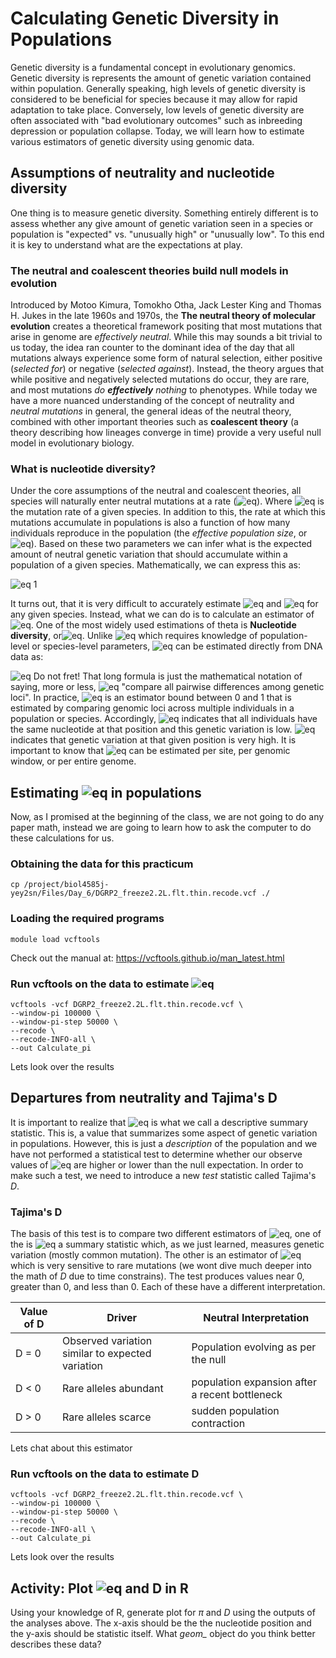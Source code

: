 # Calculating Genetic Diversity in Populations

Genetic diversity is a fundamental concept in evolutionary genomics. Genetic diversity is represents the amount of genetic variation contained within population. Generally speaking, high levels of genetic diversity is considered to be beneficial for species because it may allow for rapid adaptation to take place.  Conversely, low levels of genetic diversity are often associated with "bad evolutionary outcomes" such as inbreeding depression or population collapse. Today, we will learn how to estimate various estimators of genetic diversity using genomic data.

## Assumptions of neutrality and nucleotide diversity
One thing is to measure genetic diversity. Something entirely different is to assess whether any give amount of genetic variation seen in a species or population is "expected" vs. "unusually high" or "unusually low". To this end it is key to understand what are the expectations at play. 

### The neutral and coalescent theories build null models in evolution
Introduced by Motoo Kimura, Tomokho Otha, Jack Lester King and Thomas H. Jukes in the late 1960s and 1970s, the **The neutral theory of molecular evolution** creates a theoretical framework positing that most mutations that arise in genome are _effectively neutral_. While this may sounds a bit trivial to us today, the idea ran counter to the dominant idea of the day that all mutations always experience some form of natural selection, either positive (_selected for_) or negative (_selected against_). Instead, the theory argues that while positive and negatively selected mutations do occur, they are rare, and most mutations _do **effectively** nothing_ to phenotypes. While today we have a more nuanced understanding of the concept of neutrality and _neutral mutations_ in general, the general ideas of the neutral theory, combined with other important theories such as **coalescent theory** (a theory describing how lineages converge in time)  provide a very useful null model in evolutionary biology.

### What is nucleotide diversity?
Under the core assumptions of the neutral and coalescent theories, all species will naturally enter neutral mutations at a rate (![eq ](https://latex.codecogs.com/gif.latex?\bg_white&space;\large&space;\mu)). Where ![eq ](https://latex.codecogs.com/svg.latex?\Large&space;\mu) is the mutation rate of a given species. In addition to this, the rate at which this mutations accumulate in populations is also a function of how many individuals reproduce in the population (the _effective population size_, or ![eq ](https://latex.codecogs.com/svg.latex?\Large&space;N_e)). Based on these two parameters we can infer what is the expected amount of neutral genetic variation that should accumulate within a population of a given species. Mathematically, we can express this as:

![eq 1 ](https://latex.codecogs.com/svg.latex?\Large&space;\theta=4N_e\mu) 


It turns out, that it is very difficult to accurately estimate ![eq ](https://latex.codecogs.com/svg.latex?\Large&space;\mu) and ![eq ](https://latex.codecogs.com/svg.latex?\Large&space;N_e) for any given species. Instead, what we can do is to calculate an estimator of ![eq ](https://latex.codecogs.com/svg.latex?\Large&space;\theta). One of the most widely used estimations of theta is **Nucleotide diversity**, or![eq ](https://latex.codecogs.com/svg.latex?\Large&space;\pi).  Unlike ![eq ](https://latex.codecogs.com/svg.latex?\Large&space;\theta) which requires knowledge of population-level or species-level parameters, ![eq ](https://latex.codecogs.com/svg.latex?\Large&space;\pi) can be estimated directly from DNA data as:

![eq ](https://latex.codecogs.com/svg.latex?\Large&space;\pi=\frac{n}{n-1}\sum_{ij}x_ix_j\pi_{ij}) 
Do not fret! That long formula is just the mathematical notation of saying, more or less, ![eq ](https://latex.codecogs.com/svg.latex?\Large&space;\pi) "compare all pairwise differences among genetic loci". In practice, ![eq ](https://latex.codecogs.com/svg.latex?\Large&space;\pi) is an estimator bound between 0 and 1 that is estimated by comparing genomic loci across multiple individuals in a population or species. Accordingly, ![eq ](https://latex.codecogs.com/svg.latex?\Large&space;\pi) indicates that all individuals have the same nucleotide at that position and this genetic variation is low. ![eq ](https://latex.codecogs.com/svg.latex?\Large&space;\pi) indicates that genetic variation at that given position is very high. It is important to know that ![eq ](https://latex.codecogs.com/svg.latex?\Large&space;\pi) can be estimated per site, per genomic window, or per entire genome. 

## Estimating ![eq ](https://latex.codecogs.com/svg.latex?\Large&space;\pi) in populations
Now, as I promised at the beginning of the class, we are not going to do any paper math, instead we are going to learn how to ask the computer to do these calculations for us. 

### Obtaining the data for this practicum
```
cp /project/biol4585j-yey2sn/Files/Day_6/DGRP2_freeze2.2L.flt.thin.recode.vcf ./
```

### Loading the required programs 
```
module load vcftools
```
Check out the manual at: https://vcftools.github.io/man_latest.html

### Run vcftools on the data to estimate ![eq ](https://latex.codecogs.com/svg.latex?\Large&space;\pi)
```
vcftools -vcf DGRP2_freeze2.2L.flt.thin.recode.vcf \
--window-pi 100000 \
--window-pi-step 50000 \
--recode \
--recode-INFO-all \
--out Calculate_pi
```

Lets look over the results

## Departures from neutrality and Tajima's D

It is important to realize that ![eq ](https://latex.codecogs.com/svg.latex?\Large&space;\pi) is what we call a descriptive summary statistic. This is, a value that summarizes some aspect of genetic variation in populations. However, this is just a _description_ of the population and we have not performed a statistical test to determine whether our observe values of ![eq ](https://latex.codecogs.com/svg.latex?\Large&space;\pi) are higher or lower than the null expectation.  In order to make such a test, we need to introduce a new _test_ statistic called Tajima's $D$. 

### Tajima's D
The basis of this test is to compare two different estimators of ![eq ](https://latex.codecogs.com/svg.latex?\Large&space;\theta), one of the is ![eq ](https://latex.codecogs.com/svg.latex?\Large&space;\pi) a summary statistic which, as we just learned, measures genetic variation (mostly common mutation). The other is an estimator of ![eq ](https://latex.codecogs.com/svg.latex?\Large&space;\theta) which is very sensitive to rare mutations (we wont dive much deeper into the math of $D$ due to time constrains). The test produces values near 0, greater than 0, and less than 0. Each of these have a different interpretation. 

| Value of D 	| Driver                                           	| Neutral Interpretation                         	|
|--------------	|--------------------------------------------------	|------------------------------------------------	|
| D = 0      	| Observed variation similar to expected variation 	| Population evolving as per the null            	|
| D < 0      	| Rare alleles abundant                            	| population expansion after a recent bottleneck 	|
| D > 0      	| Rare alleles scarce                              	| sudden population contraction                  	|

Lets chat about this estimator

### Run vcftools on the data to estimate D
```
vcftools -vcf DGRP2_freeze2.2L.flt.thin.recode.vcf \
--window-pi 100000 \
--window-pi-step 50000 \
--recode \
--recode-INFO-all \
--out Calculate_pi
```
Lets look over the results


## Activity: Plot ![eq ](https://latex.codecogs.com/svg.latex?\Large&space;\pi) and D in R 

Using your knowledge of R, generate plot for $\pi$ and $D$ using the outputs of the analyses above. The x-axis should be the the nucleotide position and the y-axis should be statistic itself. What *geom_* object do you think better describes these data?

